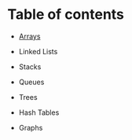 # Table of contents 

- [Arrays](code-challenges/arrayReverse/README.md)

- Linked Lists

- Stacks

- Queues

- Trees

- Hash Tables

- Graphs